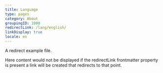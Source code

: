 ```yaml
---
title: Language
type: pages
category: About
groupingID: 1000
redirectLink: /lang/english/
linkDisplay: true
locale: en
---
```


A redirect example file.

Here content would not be displayed if the redirectLink frontmatter property is present a link will be created that redirects to that point.